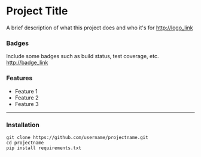 # Project Title

A brief description of what this project does and who it's for
<http://logo_link>
### Badges
Include some badges such as build status, test coverage, etc.
<http://badge_link>
### Features
- Feature 1
- Feature 2
- Feature 3
***
### Installation
    git clone https://github.com/username/projectname.git
    cd projectname
    pip install requirements.txt

